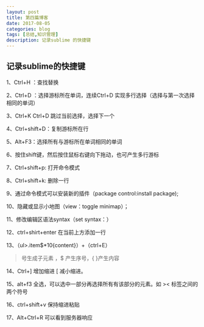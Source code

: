 ```yaml
---
layout: post
title: 第四篇博客
date: 2017-08-05
categories: blog
tags: [总结,知识管理]
description: 记录sublime 的快捷键
---
```

## 记录sublime的快捷键

1、Ctrl+H ：查找替换

2、Ctrl+D ：选择游标所在单词，连续Ctrl+D 实现多行选择（选择与第一次选择相同的单词）

3、Ctrl+K Ctrl+D 跳过当前选择，选择下一个

4、Ctrl+shift+D：复制游标所在行

5、Alt+F3：选择所有与游标所在单词相同的单词

6、按住shift键，然后按住鼠标右键向下拖动，也可产生多行游标

7、Ctrl+shift+p: 打开命令模式

8、Ctrl+shift+k: 删除一行

9、通过命令模式可以安装新的插件（package control:install package);

10、隐藏或显示小地图（view：toggle minimap）；

11、修改编辑区语法syntax（set syntax：）

12、ctrl+shirt+enter 在当前上方添加一行

13、（ul>.item$*10{content}）+（ctrl+E）

 > 号生成子元素 ，$ 产生序号，{ }产生内容

14、Ctrl+] 增加缩进 [ 减小缩进。

15、alt+f3 全选，可以选中一部分再选择所有有该部分的元素。如 >< 标签之间的两个符号

16、ctrl+shift+v 保持缩进粘贴

17、Alt+Ctrl+R 可以看到服务器响应
